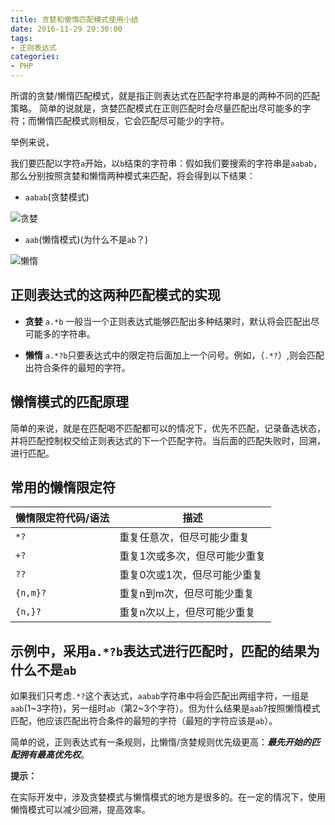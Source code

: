 ```yaml
---
title: 贪婪和懒惰匹配模式使用小结
date: 2016-11-29 20:30:00
tags:
- 正则表达式
categories:
- PHP
---
```


所谓的贪婪/懒惰匹配模式，就是指正则表达式在匹配字符串是的两种不同的匹配策略。
简单的说就是，贪婪匹配模式在正则匹配时会尽量匹配出尽可能多的字符；而懒惰匹配模式则相反，它会匹配尽可能少的字符。

举例来说，

我们要匹配以字符`a`开始，以`b`结束的字符串：假如我们要搜索的字符串是`aabab`，那么分别按照贪婪和懒惰两种模式来匹配，将会得到以下结果：

- `aabab`(贪婪模式)

![贪婪](http://n.sinaimg.cn/games/3ece443e/20161214/QQ20161214-0@2x.png)

- `aab`(懒惰模式)(为什么不是`ab`？)

![懒惰](http://n.sinaimg.cn/games/3ece443e/20161214/QQ20161214-1@2x.png)

<!-- more -->

## 正则表达式的这两种匹配模式的实现

- **贪婪** `a.*b` 一般当一个正则表达式能够匹配出多种结果时，默认将会匹配出尽可能多的字符串。


- **懒惰** `a.*?b`只要表达式中的限定符后面加上一个问号。例如，（`.*?`）,则会匹配出符合条件的最短的字符。


## 懒惰模式的匹配原理
简单的来说，就是在匹配喝不匹配都可以的情况下，优先不匹配，记录备选状态，并将匹配控制权交给正则表达式的下一个匹配字符。当后面的匹配失败时，回溯，进行匹配。

## 常用的懒惰限定符

懒惰限定符代码/语法|描述
-----|------
`*?`|重复任意次，但尽可能少重复
`+?`|重复1次或多次，但尽可能少重复
`??`|重复0次或1次，但尽可能少重复
`{n,m}?`|重复n到m次，但尽可能少重复
`{n,}?`|重复n次以上，但尽可能少重复

## 示例中，采用`a.*?b`表达式进行匹配时，匹配的结果为什么不是`ab`

如果我们只考虑`.*?`这个表达式，`aabab`字符串中将会匹配出两组字符，一组是`aab`(1~3字符)，另一组时`ab`（第2~3个字符）。但为什么结果是`aab`?按照懒惰模式匹配，他应该匹配出符合条件的最短的字符（最短的字符应该是`ab`）。

简单的说，正则表达式有一条规则，比懒惰/贪婪规则优先级更高：***最先开始的匹配拥有最高优先权***。

**提示：**

在实际开发中，涉及贪婪模式与懒惰模式的地方是很多的。在一定的情况下，使用懒惰模式可以减少回溯，提高效率。
